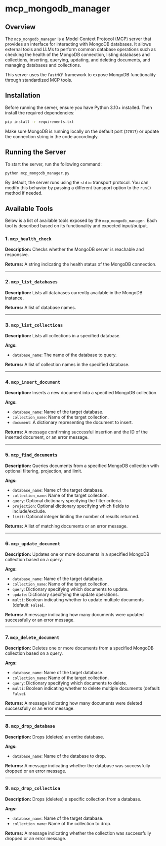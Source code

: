 # mcp_mongodb_manager

## Overview

The `mcp_mongodb_manager` is a Model Context Protocol (MCP) server that provides an interface for interacting with MongoDB databases. It allows external tools and LLMs to perform common database operations such as checking the health of the MongoDB connection, listing databases and collections, inserting, querying, updating, and deleting documents, and managing databases and collections.

This server uses the `FastMCP` framework to expose MongoDB functionality through standardized MCP tools.

## Installation

Before running the server, ensure you have Python 3.10+ installed. Then install the required dependencies:

```bash
pip install -r requirements.txt
```

Make sure MongoDB is running locally on the default port (`27017`) or update the connection string in the code accordingly.

## Running the Server

To start the server, run the following command:

```bash
python mcp_mongodb_manager.py
```

By default, the server runs using the `stdio` transport protocol. You can modify this behavior by passing a different transport option to the `run()` method if needed.

## Available Tools

Below is a list of available tools exposed by the `mcp_mongodb_manager`. Each tool is described based on its functionality and expected input/output.

### 1. `mcp_health_check`

**Description:** Checks whether the MongoDB server is reachable and responsive.

**Returns:** A string indicating the health status of the MongoDB connection.

---

### 2. `mcp_list_databases`

**Description:** Lists all databases currently available in the MongoDB instance.

**Returns:** A list of database names.

---

### 3. `mcp_list_collections`

**Description:** Lists all collections in a specified database.

**Args:**
- `database_name`: The name of the database to query.

**Returns:** A list of collection names in the specified database.

---

### 4. `mcp_insert_document`

**Description:** Inserts a new document into a specified MongoDB collection.

**Args:**
- `database_name`: Name of the target database.
- `collection_name`: Name of the target collection.
- `document`: A dictionary representing the document to insert.

**Returns:** A message confirming successful insertion and the ID of the inserted document, or an error message.

---

### 5. `mcp_find_documents`

**Description:** Queries documents from a specified MongoDB collection with optional filtering, projection, and limit.

**Args:**
- `database_name`: Name of the target database.
- `collection_name`: Name of the target collection.
- `query`: Optional dictionary specifying the filter criteria.
- `projection`: Optional dictionary specifying which fields to include/exclude.
- `limit`: Optional integer limiting the number of results returned.

**Returns:** A list of matching documents or an error message.

---

### 6. `mcp_update_document`

**Description:** Updates one or more documents in a specified MongoDB collection based on a query.

**Args:**
- `database_name`: Name of the target database.
- `collection_name`: Name of the target collection.
- `query`: Dictionary specifying which documents to update.
- `update`: Dictionary specifying the update operations.
- `multi`: Boolean indicating whether to update multiple documents (default: `False`).

**Returns:** A message indicating how many documents were updated successfully or an error message.

---

### 7. `mcp_delete_document`

**Description:** Deletes one or more documents from a specified MongoDB collection based on a query.

**Args:**
- `database_name`: Name of the target database.
- `collection_name`: Name of the target collection.
- `query`: Dictionary specifying which documents to delete.
- `multi`: Boolean indicating whether to delete multiple documents (default: `False`).

**Returns:** A message indicating how many documents were deleted successfully or an error message.

---

### 8. `mcp_drop_database`

**Description:** Drops (deletes) an entire database.

**Args:**
- `database_name`: Name of the database to drop.

**Returns:** A message indicating whether the database was successfully dropped or an error message.

---

### 9. `mcp_drop_collection`

**Description:** Drops (deletes) a specific collection from a database.

**Args:**
- `database_name`: Name of the target database.
- `collection_name`: Name of the collection to drop.

**Returns:** A message indicating whether the collection was successfully dropped or an error message.